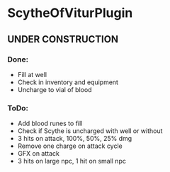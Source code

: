 # ScytheOfViturPlugin

## UNDER CONSTRUCTION

### Done:

- Fill at well
- Check in inventory and equipment
- Uncharge to vial of blood

### ToDo:

- Add blood runes to fill
- Check if Scythe is uncharged with well or without
- 3 hits on attack, 100%, 50%, 25% dmg
- Remove one charge on attack cycle
- GFX on attack
- 3 hits on large npc, 1 hit on small npc
